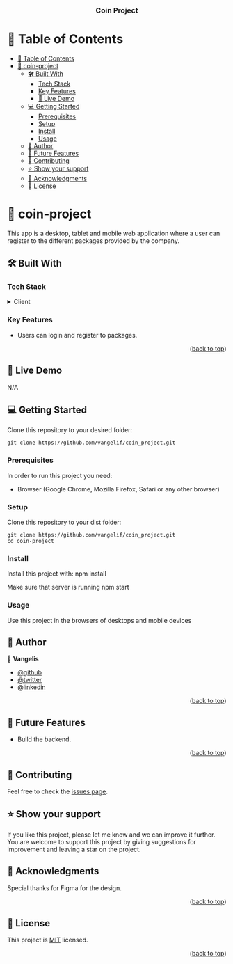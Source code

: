 <a name="readme-top"></a>

<div align="center">

  <h3><b>Coin Project</b></h3>

</div>

# 📗 Table of Contents

- [📗 Table of Contents](#-table-of-contents)
- [📖 coin-project ](#-coin-project-)
  - [🛠 Built With ](#-built-with-)
    - [Tech Stack ](#tech-stack-)
    - [Key Features ](#key-features-)
    - [🚀 Live Demo](#live-demo) 
  - [💻 Getting Started ](#-getting-started-)
    - [Prerequisites](#prerequisites)
    - [Setup](#setup)
    - [Install](#install)
    - [Usage](#usage)
  - [👥 Author ](#-author-)
  - [🔭 Future Features ](#-future-features-)
  - [🤝 Contributing ](#-contributing-)
  - [⭐️ Show your support ](#️-show-your-support-)
  - [🙏 Acknowledgments ](#-acknowledgments-)
  - [📝 License ](#-license-)

<!-- PROJECT DESCRIPTION -->

# 📖 coin-project <a name="about-project"></a>

This app is a desktop, tablet and mobile web application where a user can register to the different packages provided by the company.

## 🛠 Built With <a name="built-with"></a>

### Tech Stack <a name="tech-stack"></a>

<details>
  <summary>Client</summary>
  <ul>
    <li><a href="#">React</a></li>
  </ul>
    <ul>
    <li><a href="#">JavaScript</a></li>
  </ul>
    <ul>
    <li><a href="#">CSS</a></li>
  </ul>
</details>

### Key Features <a name="key-features"></a>

- Users can login and register to packages.

<p align="right">(<a href="#readme-top">back to top</a>)</p>

## 🚀 Live Demo <a name="live-demo"></a>

N/A

## 💻 Getting Started <a name="getting-started"></a>

Clone this repository to your desired folder:

```
git clone https://github.com/vangelif/coin_project.git
```

### Prerequisites

In order to run this project you need:

- Browser (Google Chrome, Mozilla Firefox, Safari or any other browser)

### Setup

Clone this repository to your dist folder:

```
git clone https://github.com/vangelif/coin_project.git
cd coin-project
```

### Install

Install this project with:
npm install

Make sure that server is running
npm start

### Usage

Use this project in the browsers of desktops and mobile devices

## 👥 Author <a name="authors"></a>

👤 **Vangelis**

- [@github](https://github.com/vangelif)
- [@twitter](https://twitter.com/vangfot)
- [@linkedin](https://www.linkedin.com/in/vangfot/)

<p align="right">(<a href="#readme-top">back to top</a>)</p>

## 🔭 Future Features <a name="future-features"></a>

- Build the backend.

<p align="right">(<a href="#readme-top">back to top</a>)</p>

## 🤝 Contributing <a name="contributing"></a>

Feel free to check the [issues page](https://github.com/vangelif/coin_project/issues).

## ⭐️ Show your support <a name="support"></a>

If you like this project, please let me know and we can improve it further. You are welcome to support this project by giving suggestions for improvement and leaving a star on the project.

## 🙏 Acknowledgments <a name="acknowledgements"></a>

Special thanks for Figma for the design.

<p align="right">(<a href="#readme-top">back to top</a>)</p>

## 📝 License <a name="license"></a>

This project is [MIT](https://github.com/vangelif/coin_project/blob/main/LICENSE) licensed.

<p align="right">(<a href="#readme-top">back to top</a>)</p>